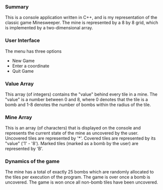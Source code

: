 
### Summary
This is a console application written in C++, and is my representation of the classic game Minesweeper. 
The mine is represented by a 8 by 8 grid, which is implemented by a two-dimensional array. 

### User Interface 

The menu has three options
 
* New Game 
* Enter a coordinate
* Quit Game

### Value Array

This array (of integers) contains the "value" behind every tile in a mine. The "value" is a number
between 0 and 8, where 0 denotes that the tile is a bomb and 1-8 denotes the number of bombs within the radius of the tile.

### Mine Array 
This is an array (of characters) that is displayed on the console and represents the current state of the mine as uncovered by the user. Uncovered tiles are represented by '*'. Covered tiles are represented by its "value" ('1' - '8'). Marked tiles (marked as a bomb by the user) are represented by 'B'.

### Dynamics of the game 
The mine has a total of exactly 25 bombs which are randomly allocated to the tiles per
execution of the program. The game is over once a bomb is uncovered. The game is won once
all non-bomb tiles have been uncovered.
